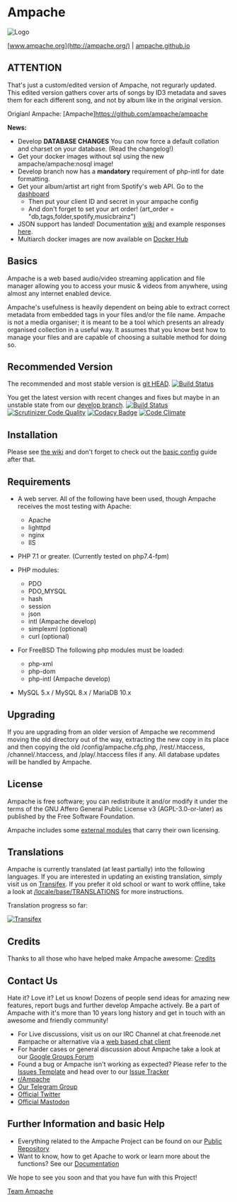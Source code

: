 # Ampache

![Logo](http://ampache.org/img/logo/ampache-logo_x64.png)

[www.ampache.org](http://ampache.org/) |
[ampache.github.io](http://ampache.github.io)

## ATTENTION

That's just a custom/edited version of Ampache, not regurarly updated.
This edited version gathers cover arts of songs by ID3 metadata and saves them for each different song, and not by album like in the original version.

Origianl Ampache: [Ampache]https://github.com/ampache/ampache

**News:**

* Develop **DATABASE CHANGES** You can now force a default collation and charset on your database. (Read the changelog!)
* Get your docker images without sql using the new ampache/ampache:nosql image!
* Develop branch now has a **mandatory** requirement of php-intl for date formatting.
* Get your album/artist art right from Spotify's web API. Go to the [dashboard](https://developer.spotify.com/dashboard/)
  * Then put your client ID and secret in your ampache config
  * And don't forget to set your art order! (art_order = "db,tags,folder,spotify,musicbrainz")
* JSON support has landed! Documentation [wiki](https://github.com/ampache/ampache/wiki/Ampache-API) and example responses [here](https://github.com/ampache/python3-ampache/tree/master/docs).
* Multiarch docker images are now available on [Docker Hub](https://hub.docker.com/r/ampache/ampache)

## Basics

Ampache is a web based audio/video streaming application and file
manager allowing you to access your music & videos from anywhere,
using almost any internet enabled device.

Ampache's usefulness is heavily dependent on being able to extract
correct metadata from embedded tags in your files and/or the file name.
Ampache is not a media organiser; it is meant to be a tool which
presents an already organised collection in a useful way. It assumes
that you know best how to manage your files and are capable of
choosing a suitable method for doing so.

## Recommended Version

The recommended and most stable version is [git HEAD](https://github.com/ampache/ampache/archive/master.tar.gz).
[![Build Status](https://api.travis-ci.org/ampache/ampache.png?branch=master)](https://travis-ci.org/ampache/ampache)

You get the latest version with recent changes and fixes but maybe in an unstable state from our [develop branch](https://github.com/ampache/ampache/archive/develop.tar.gz).
[![Build Status](https://api.travis-ci.org/ampache/ampache.png?branch=develop)](https://travis-ci.org/ampache/ampache)
[![Scrutinizer Code Quality](https://scrutinizer-ci.com/g/ampache/ampache/badges/quality-score.png?b=develop)](https://scrutinizer-ci.com/g/ampache/ampache/?branch=develop)
[![Codacy Badge](https://api.codacy.com/project/badge/Grade/f995711a30364908968bf0efb3e7e257)](https://app.codacy.com/gh/ampache/ampache)
[![Code Climate](https://codeclimate.com/github/ampache/ampache/badges/gpa.svg)](https://codeclimate.com/github/ampache/ampache)

## Installation

Please see [the wiki](https://github.com/ampache/ampache/wiki/Installation) and don't forget to check out the [basic config](https://github.com/ampache/ampache/wiki/Basic) guide after that.

## Requirements

* A web server. All of the following have been used, though Ampache receives the most testing with Apache:
  * Apache
  * lighttpd
  * nginx
  * IIS

* PHP 7.1 or greater. (Currently tested on php7.4-fpm)

* PHP modules:
  * PDO
  * PDO_MYSQL
  * hash
  * session
  * json
  * intl (Ampache develop)
  * simplexml (optional)
  * curl (optional)

* For FreeBSD The following php modules must be loaded:
  * php-xml
  * php-dom
  * php-intl (Ampache develop)

* MySQL 5.x / MySQL 8.x / MariaDB 10.x

## Upgrading

If you are upgrading from an older version of Ampache we recommend
moving the old directory out of the way, extracting the new copy in
its place and then copying the old /config/ampache.cfg.php, /rest/.htaccess,
/channel/.htaccess, and /play/.htaccess files if any.
All database updates will be handled by Ampache.

## License

Ampache is free software; you can redistribute it and/or
modify it under the terms of the GNU Affero General Public License v3 (AGPL-3.0-or-later)
as published by the Free Software Foundation.

Ampache includes some [external modules](https://github.com/ampache/ampache/blob/develop/composer.lock) that carry their own licensing.

## Translations

Ampache is currently translated (at least partially) into the
following languages. If you are interested in updating an existing
translation, simply visit us on [Transifex](https://www.transifex.com/ampache/ampache).
If you prefer it old school or want to work offline, take a look at [/locale/base/TRANSLATIONS](https://github.com/ampache/ampache/blob/develop/locale/base/TRANSLATIONS.md)
for more instructions.

Translation progress so far:

[![Transifex](https://www.transifex.com/_/charts/redirects/ampache/ampache/image_png/messagespot/)](https://www.transifex.com/projects/p/ampache/)

## Credits

Thanks to all those who have helped make Ampache awesome: [Credits](docs/ACKNOWLEDGEMENTS.md)

## Contact Us

Hate it? Love it? Let us know! Dozens of people send ideas for amazing new features, report bugs and further develop Ampache actively. Be a part of Ampache with it's more than 10 years long history and get in touch with an awesome and friendly community!

* For Live discussions, visit us on our IRC Channel at chat.freenode.net #ampache or alternative via a [web based chat client](https://webchat.freenode.net)
* For harder cases or general discussion about Ampache take a look at our [Google Groups Forum](https://groups.google.com/forum/#!forum/ampache)
* Found a bug or Ampache isn't working as expected? Please refer to the [Issues Template](https://github.com/ampache/ampache/wiki/Issues) and head over to our [Issue Tracker](https://github.com/ampache/ampache/issues)
* [r/Ampache](https://www.reddit.com/r/ampache/)
* [Our Telegram Group](https://t.me/ampache)
* [Official Twitter](https://twitter.com/ampache)
* [Official Mastodon](https://fosstodon.org/@ampache)

## Further Information and basic Help

* Everything related to the Ampache Project can be found on our [Public Repository](https://github.com/ampache)
* Want to know, how to get Apache to work or learn more about the functions? See our [Documentation](https://github.com/ampache/ampache/wiki)

We hope to see you soon and that you have fun with this Project!

[Team Ampache](docs/ACKNOWLEDGEMENTS.md)
